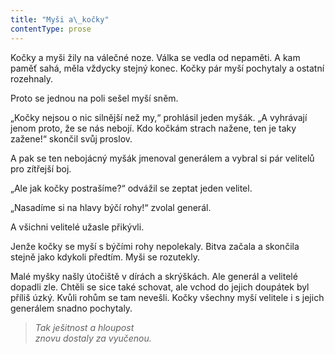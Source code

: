 ```yaml
---
title: "Myši a\_kočky"
contentType: prose
---
```


Kočky a myši žily na válečné noze. Válka se vedla od nepaměti. A kam paměť sahá, měla vždycky stejný konec. Kočky pár myší pochytaly a ostatní rozehnaly.

Proto se jednou na poli sešel myší sněm.

„Kočky nejsou o nic silnější než my,“ prohlásil jeden myšák. „A vyhrávají jenom proto, že se nás nebojí. Kdo kočkám strach nažene, ten je taky zažene!“ skončil svůj proslov.

A pak se ten nebojácný myšák jmenoval generálem a vybral si pár velitelů pro zítřejší boj.

„Ale jak kočky postrašíme?“ odvážil se zeptat jeden velitel.

„Nasadíme si na hlavy býčí rohy!“ zvolal generál.

A všichni velitelé užasle přikývli.

Jenže kočky se myší s býčími rohy nepolekaly. Bitva začala a skončila stejně jako kdykoli předtím. Myši se rozutekly.

Malé myšky našly útočiště v dírách a skrýškách. Ale generál a velitelé dopadli zle. Chtěli se sice také schovat, ale vchod do jejich doupátek byl příliš úzký. Kvůli rohům se tam nevešli. Kočky všechny myší velitele i s jejich generálem snadno pochytaly.

  

> _Tak ješitnost a hloupost  
> znovu dostaly za vyučenou._

